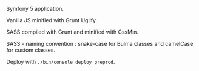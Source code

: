 Symfony 5 application.

Vanilla JS minified with Grunt Uglify.

SASS compiled with Grunt and minified with CssMin.

SASS - naming convention : snake-case for Bulma classes and camelCase for custom classes.

Deploy with `./bin/console deploy preprod`.
